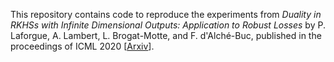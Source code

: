 This repository contains code to reproduce the experiments from *Duality in RKHSs with Infinite Dimensional Outputs: Application to Robust Losses* by P. Laforgue, A. Lambert, L. Brogat-Motte, and F. d'Alché-Buc, published in the proceedings of ICML 2020 [[Arxiv](https://arxiv.org/abs/1910.04621)].
